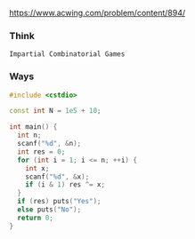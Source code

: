 https://www.acwing.com/problem/content/894/

### Think
```
Impartial Combinatorial Games
```

### Ways
```C++
#include <cstdio>

const int N = 1e5 + 10;

int main() {
  int n;
  scanf("%d", &n);
  int res = 0;
  for (int i = 1; i <= n; ++i) {
    int x;
    scanf("%d", &x);
    if (i & 1) res ^= x;
  }
  if (res) puts("Yes");
  else puts("No");
  return 0;
}
```
